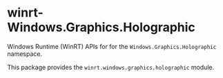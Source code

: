 <!-- warning: Please don't edit this file. It was automatically generated. -->

# winrt-Windows.Graphics.Holographic

Windows Runtime (WinRT) APIs for for the `Windows.Graphics.Holographic` namespace.

This package provides the `winrt.windows.graphics.holographic` module.

